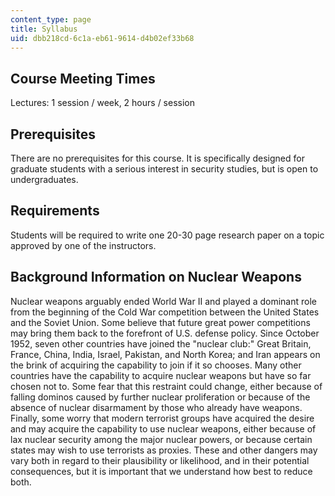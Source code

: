 ```yaml
---
content_type: page
title: Syllabus
uid: dbb218cd-6c1a-eb61-9614-d4b02ef33b68
---
```


Course Meeting Times
--------------------

Lectures: 1 session / week, 2 hours / session

Prerequisites
-------------

There are no prerequisites for this course. It is specifically designed for graduate students with a serious interest in security studies, but is open to undergraduates.

Requirements
------------

Students will be required to write one 20-30 page research paper on a topic approved by one of the instructors.

Background Information on Nuclear Weapons
-----------------------------------------

Nuclear weapons arguably ended World War II and played a dominant role from the beginning of the Cold War competition between the United States and the Soviet Union. Some believe that future great power competitions may bring them back to the forefront of U.S. defense policy. Since October 1952, seven other countries have joined the "nuclear club:" Great Britain, France, China, India, Israel, Pakistan, and North Korea; and Iran appears on the brink of acquiring the capability to join if it so chooses. Many other countries have the capability to acquire nuclear weapons but have so far chosen not to. Some fear that this restraint could change, either because of falling dominos caused by further nuclear proliferation or because of the absence of nuclear disarmament by those who already have weapons. Finally, some worry that modern terrorist groups have acquired the desire and may acquire the capability to use nuclear weapons, either because of lax nuclear security among the major nuclear powers, or because certain states may wish to use terrorists as proxies. These and other dangers may vary both in regard to their plausibility or likelihood, and in their potential consequences, but it is important that we understand how best to reduce both.